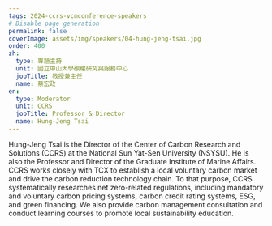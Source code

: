 ```yaml
---
tags: 2024-ccrs-vcmconference-speakers
# Disable page generation
permalink: false
coverImage: assets/img/speakers/04-hung-jeng-tsai.jpg
order: 400
zh:
  type: 專題主持
  unit: 國立中山大學碳權研究與服務中心
  jobTitle: 教授兼主任
  name: 蔡宏政
en:
  type: Moderator
  unit: CCRS
  jobTitle: Professor & Director
  name: Hung-Jeng Tsai
---
```


Hung-Jeng Tsai is the Director of the Center of Carbon Research and Solutions (CCRS) at the National Sun Yat-Sen University (NSYSU). He is also the Professor and Director of the Graduate Institute of Marine Affairs. CCRS works closely with TCX to establish a local voluntary carbon market and drive the carbon reduction technology chain. To that purpose, CCRS systematically researches net zero-related regulations, including mandatory and voluntary carbon pricing systems, carbon credit rating systems, ESG, and green financing. We also provide carbon management consultation and conduct learning courses to promote local sustainability education.
